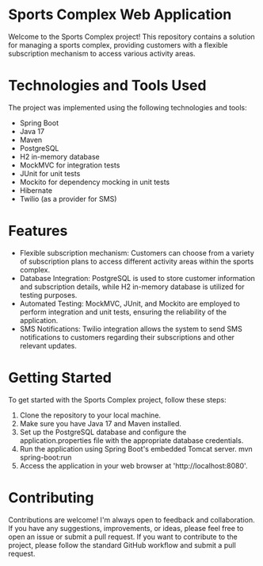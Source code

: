 # Sports Complex Web Application

Welcome to the Sports Complex project! This repository contains a solution for managing a sports complex, providing customers with a flexible subscription mechanism to access various activity areas.

# Technologies and Tools Used
The project was implemented using the following technologies and tools:

- Spring Boot
- Java 17
- Maven
- PostgreSQL
- H2 in-memory database
- MockMVC for integration tests
- JUnit for unit tests
- Mockito for dependency mocking in unit tests
- Hibernate 
- Twilio (as a provider for SMS)

# Features

- Flexible subscription mechanism: Customers can choose from a variety of subscription plans to access different activity areas within the sports complex.
- Database Integration: PostgreSQL is used to store customer information and subscription details, while H2 in-memory database is utilized for testing purposes.
- Automated Testing: MockMVC, JUnit, and Mockito are employed to perform integration and unit tests, ensuring the reliability of the application.
- SMS Notifications: Twilio integration allows the system to send SMS notifications to customers regarding their subscriptions and other relevant updates.

# Getting Started

To get started with the Sports Complex project, follow these steps:

1. Clone the repository to your local machine.
2. Make sure you have Java 17 and Maven installed.
3. Set up the PostgreSQL database and configure the application.properties file with the appropriate database credentials.
4. Run the application using Spring Boot's embedded Tomcat server.
   mvn spring-boot:run
5.  Access the application in your web browser at 'http://localhost:8080'.

# Contributing 

Contributions are welcome! I'm always open to feedback and collaboration. If you have any suggestions, improvements, or ideas, please feel free to open an issue or submit a pull request. If you want to contribute to the project, please follow the standard GitHub workflow and submit a pull request.
